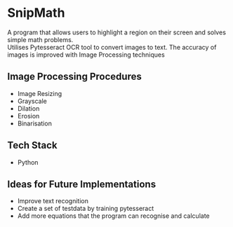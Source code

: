 # SnipMath
A program that allows users to highlight a region on their screen and solves simple math problems.  
Utilises Pytesseract OCR tool to convert images to text. The accuracy of images is improved with Image Processing techniques

## Image Processing Procedures
- Image Resizing
- Grayscale
- Dilation
- Erosion
- Binarisation

## Tech Stack
- Python

## Ideas for Future Implementations
- Improve text recognition
- Create a set of testdata by training pytesseract
- Add more equations that the program can recognise and calculate
